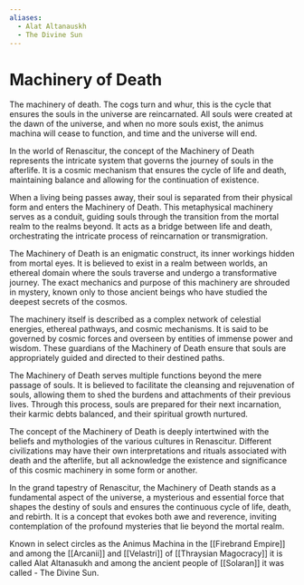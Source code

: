 ```yaml
---
aliases:
  - Alat Altanauskh
  - The Divine Sun
---
```



# Machinery of Death
The machinery of death. The cogs turn and whur, this is the cycle that ensures the souls in the universe are reincarnated. All souls were created at the dawn of the universe, and when no more souls exist, the animus machina will cease to function, and time and the universe will end. 

In the world of Renascitur, the concept of the Machinery of Death represents the intricate system that governs the journey of souls in the afterlife. It is a cosmic mechanism that ensures the cycle of life and death, maintaining balance and allowing for the continuation of existence.

When a living being passes away, their soul is separated from their physical form and enters the Machinery of Death. This metaphysical machinery serves as a conduit, guiding souls through the transition from the mortal realm to the realms beyond. It acts as a bridge between life and death, orchestrating the intricate process of reincarnation or transmigration.

The Machinery of Death is an enigmatic construct, its inner workings hidden from mortal eyes. It is believed to exist in a realm between worlds, an ethereal domain where the souls traverse and undergo a transformative journey. The exact mechanics and purpose of this machinery are shrouded in mystery, known only to those ancient beings who have studied the deepest secrets of the cosmos.

The machinery itself is described as a complex network of celestial energies, ethereal pathways, and cosmic mechanisms. It is said to be governed by cosmic forces and overseen by entities of immense power and wisdom. These guardians of the Machinery of Death ensure that souls are appropriately guided and directed to their destined paths.

The Machinery of Death serves multiple functions beyond the mere passage of souls. It is believed to facilitate the cleansing and rejuvenation of souls, allowing them to shed the burdens and attachments of their previous lives. Through this process, souls are prepared for their next incarnation, their karmic debts balanced, and their spiritual growth nurtured.

The concept of the Machinery of Death is deeply intertwined with the beliefs and mythologies of the various cultures in Renascitur. Different civilizations may have their own interpretations and rituals associated with death and the afterlife, but all acknowledge the existence and significance of this cosmic machinery in some form or another.

In the grand tapestry of Renascitur, the Machinery of Death stands as a fundamental aspect of the universe, a mysterious and essential force that shapes the destiny of souls and ensures the continuous cycle of life, death, and rebirth. It is a concept that evokes both awe and reverence, inviting contemplation of the profound mysteries that lie beyond the mortal realm.

Known in select circles as the Animus Machina in the [[Firebrand Empire]] and among the [[Arcanii]] and [[Velastri]] of [[Thraysian Magocracy]] it is called Alat Altanasukh and among the ancient people of [[Solaran]] it was called - The Divine Sun.